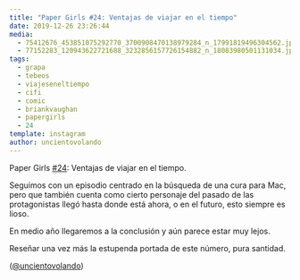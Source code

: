 ```yaml
---
title: "Paper Girls #24: Ventajas de viajar en el tiempo"
date: 2019-12-26 23:26:44
media: 
  - 75412676_453851075292770_3700908470138979284_n_17991819496304562.jpg
  - 77152283_120943622721688_3232856157726154882_n_18083980501131034.jpg
tags: 
  - grapa
  - tebeos
  - viajeseneltiempo
  - cifi
  - comic
  - briankvaughan
  - papergirls
  - 24
template: instagram
author: uncientovolando
---
```


Paper Girls [#24](/tags/24): Ventajas de viajar en el tiempo.

Seguimos con un episodio centrado en la búsqueda de una cura para Mac, pero que también cuenta como cierto personaje del pasado de las protagonistas llegó hasta donde está ahora, o en el futuro, esto siempre es lioso.

En medio año llegaremos a la conclusión y aún parece estar muy lejos.

Reseñar una vez más la estupenda portada de este número, pura santidad.

([@uncientovolando](https://instagram.com/uncientovolando))

